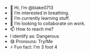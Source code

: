 - 👋 Hi, I’m @blake0713
- 👀 I’m interested in breathing.
- 🌱 I’m currently learning stuff.
- 💞️ I’m looking to collaborate on work.
- 📫 How to reach me?
-  I identify as: Dangerous
- 😄 Pronouns: Try/Me
- ⚡ Fun fact: I'm 3 foot 4

<!---
blake0713/blake0713 is a ✨ special ✨ repository because its `README.md` (this file) appears on your GitHub profile.
You can click the Preview link to take a look at your changes.
--->
